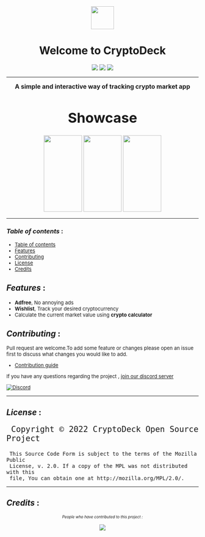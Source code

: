 <div align=center>
<img width=60 src="https://user-images.githubusercontent.com/60609786/210036237-35bdd914-c1aa-4961-a9f3-54b8a39a3935.png">
</div>
<h1 align=center>Welcome to CryptoDeck</h1>

<div align=center>
<img  src="https://img.shields.io/badge/PRs-Welcome-006400?logo=GitHub Actions">
<img  src="https://img.shields.io/badge/Platform-Android-006400?logo=Android">
<img  src="https://img.shields.io/badge/Platform-Ios-006400?logo=Apple">

</div>

***

<div align=center>
<font size=3>

**A simple and interactive way of tracking crypto market app**
</font>
</div>

<font size=4>
<h1 align=center>Showcase</h1>
</font>
<div align=center>
<img width=100 height=200 src="https://user-images.githubusercontent.com/60609786/210037093-015a8d28-5fdd-495b-b546-68293870b48e.jpg">
<img width=100 height=200 src="https://user-images.githubusercontent.com/60609786/210037302-e42077c0-d204-494c-93f7-b285c7e7dc46.jpg">
<img width=100 height=200 src="https://user-images.githubusercontent.com/60609786/210037326-634d72e3-12e6-499f-83d6-3c5d489dfd79.jpg">
</div>

***

### *Table of contents* :
<font size=2>

- [Table of contents](#table-of-contents-%3A)
- [Features](#features-%3A)
- [Contributing](#contributing-%3A)
- [License](#license-%3A)
- [Credits](#credits-%3A)
</font>

## *Features* :
<font size=2>

- **Adfree**, No annoying ads
- **Wishlist**, Track your desired cryptocurrency
- Calculate the current market value using **crypto calculator**
</font>

## *Contributing* :

 
  <font  size=2>
Pull request are welcome.To add some feature or changes please open an issue first to discuss what changes you would like to add. 

- [Contribution guide](./ContributionGuide.md)
<div>

If you have any questions regarding the project , [join our discord server](https://discord.gg/3zKtcg9WPG) 

[![Discord](http://invidget.switchblade.xyz/3zKtcg9WPG)](https://discord.gg/3zKtcg9WPG)
</div>
  </font>
  
***

## *License* : 
<font size=5>

     Copyright © 2022 CryptoDeck Open Source Project

<font size=3>

     This Source Code Form is subject to the terms of the Mozilla Public
     License, v. 2.0. If a copy of the MPL was not distributed with this
     file, You can obtain one at http://mozilla.org/MPL/2.0/.
</font>
</font>

***

## *Credits* :

<div align=center>
<font size=1>

*People who have contributed to this project :*
</font>

  <a href="https://github.com/Hishantik/nativeProject/graphs/contributors">
  <img src="https://contrib.rocks/image?repo=Hishantik/nativeProject" />
</a>

</div>









